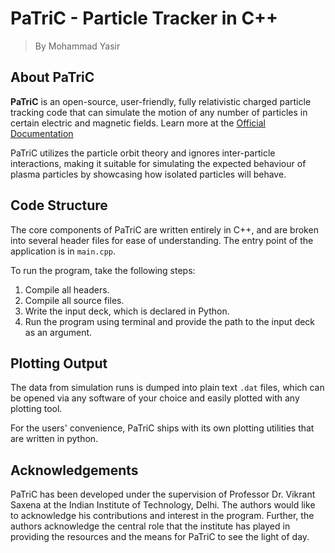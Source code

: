 # PaTriC - Particle Tracker in C++
> By Mohammad Yasir

## About PaTriC
**PaTriC** is an open-source, user-friendly, fully relativistic charged particle tracking code that can simulate the motion of any number of particles in certain electric and magnetic fields. Learn more at the [Official Documentation](https://hafizmdyasir.github.io/patric-user-manual/)

PaTriC utilizes the particle orbit theory and ignores inter-particle interactions, making it suitable for simulating the expected behaviour of plasma particles by showcasing how isolated particles will behave.

## Code Structure
The core components of PaTriC are written entirely in C++, and are broken into several header files for ease of understanding. The entry point of the application is in `main.cpp`. 

To run the program, take the following steps:
1. Compile all headers.
2. Compile all source files.
3. Write the input deck, which is declared in Python.
4. Run the program using terminal and provide the path to the input deck as an argument.

## Plotting Output
The data from simulation runs is dumped into plain text `.dat` files, which can be opened via any software of your choice and easily plotted with any plotting tool.

For the users' convenience, PaTriC ships with its own plotting utilities that are written in python.

## Acknowledgements
PaTriC has been developed under the supervision of Professor Dr. Vikrant Saxena at the Indian Institute of Technology, Delhi. The authors would like to acknowledge his contributions and interest in the program. Further, the authors acknowledge the central role that the institute has played in providing the resources and the means for PaTriC to see the light of day.